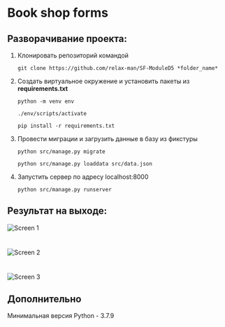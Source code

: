 # Book shop forms

## Разворачивание проекта:

1. Клонировать репозиторий командой
    
    ```
    git clone https://github.com/relax-man/SF-ModuleD5 *folder_name*
    ```

2. Создать виртуальное окружение и установить пакеты из **requirements.txt**

    ```
    python -m venv env
    
    ./env/scripts/activate

    pip install -r requirements.txt
    ```

3. Провести миграции и загрузить данные в базу из фикстуры

    ```
    python src/manage.py migrate

    python src/manage.py loaddata src/data.json
    ```

4. Запустить сервер по адресу localhost:8000

    ```
    python src/manage.py runserver
    ```

## Результат на выходе:

![Screen 1](https://user-images.githubusercontent.com/63586837/97419306-7e24b880-193c-11eb-9a48-8a9d93126376.png)
#
![Screen 2](https://user-images.githubusercontent.com/63586837/97418857-eb841980-193b-11eb-9e7f-5695efdd6187.png)
#
![Screen 3](https://user-images.githubusercontent.com/63586837/97419024-21290280-193c-11eb-95dc-37c2cc90749a.png)

## Дополнительно

Минимальная версия Python - 3.7.9

